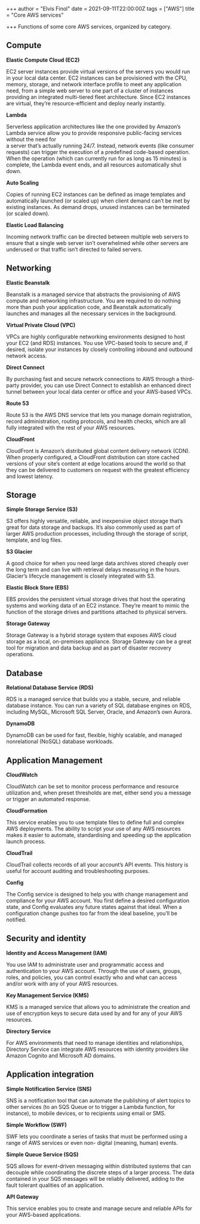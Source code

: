 +++
author = "Elvis Finol"
date = 2021-09-11T22:00:00Z
tags = ["AWS"]
title = "Core AWS services"

+++
Functions of some core AWS services, organized by category.

## Compute

**Elastic Compute Cloud (EC2)**

EC2 server instances provide virtual versions of the servers you would run in your local data center. EC2 instances can be provisioned with the CPU, memory, storage, and network interface profile to meet any application need, from a simple web server to one part of a cluster of instances providing an integrated multi-tiered fleet architecture. Since EC2 instances are virtual, they’re resource-efficient and deploy nearly instantly.

**Lambda**

Serverless application architectures like the one provided by Amazon’s Lambda service allow you to provide responsive public-facing services without the need for  
a server that’s actually running 24/7. Instead, network events (like consumer requests) can trigger the execution of a predefined code-based operation. When the operation (which can currently run for as long as 15 minutes) is complete, the Lambda event ends, and all resources automatically shut down.

**Auto Scaling**

Copies of running EC2 instances can be defined as image templates and automatically launched (or scaled up) when client demand can’t be met by existing instances. As demand drops, unused instances can be terminated (or scaled down).

**Elastic Load Balancing**

Incoming network traffic can be directed between multiple web servers to ensure that a single web server isn’t overwhelmed while other servers are underused or that traffic isn’t directed to failed servers.

## Networking

**Elastic Beanstalk**

Beanstalk is a managed service that abstracts the provisioning of AWS compute and networking infrastructure. You are required to do nothing more than push your application code, and Beanstalk automatically launches and manages all the necessary services in the background.

**Virtual Private Cloud (VPC)**

VPCs are highly configurable networking environments designed to host your EC2 (and RDS) instances. You use VPC-based tools to secure and, if desired, isolate your instances by closely controlling inbound and outbound network access.

**Direct Connect**

By purchasing fast and secure network connections to AWS through a third-party provider, you can use Direct Connect to establish an enhanced direct tunnel between your local data center or office and your AWS-based VPCs.

**Route 53**

Route 53 is the AWS DNS service that lets you manage domain registration, record administration, routing protocols, and health checks, which are all fully integrated with the rest of your AWS resources.

**CloudFront**

CloudFront is Amazon’s distributed global content delivery network (CDN). When properly configured, a CloudFront distribution can store cached versions of your site’s content at edge locations around the world so that they can be delivered to customers on request with the greatest efficiency and lowest latency.

## Storage

**Simple Storage Service (S3)**

S3 offers highly versatile, reliable, and inexpensive object storage that’s great for data storage and backups. It’s also commonly used as part of larger AWS production processes, including through the storage of script, template, and log files.

**S3 Glacier**

A good choice for when you need large data archives stored cheaply over the long term and can live with retrieval delays measuring in the hours. Glacier’s lifecycle management is closely integrated with S3.

**Elastic Block Store (EBS)**

EBS provides the persistent virtual storage drives that host the operating systems and working data of an EC2 instance. They’re meant to mimic the function of the storage drives and partitions attached to physical servers.

**Storage Gateway**

Storage Gateway is a hybrid storage system that exposes AWS cloud storage as a local, on-premises appliance. Storage Gateway can be a great tool for migration and data backup and as part of disaster recovery operations.

## Database

**Relational Database Service (RDS)**

RDS is a managed service that builds you a stable, secure, and reliable database instance. You can run a variety of SQL database engines on RDS, including MySQL, Microsoft SQL Server, Oracle, and Amazon’s own Aurora.

**DynamoDB**

DynamoDB can be used for fast, flexible, highly scalable, and managed nonrelational (NoSQL) database workloads.

## Application Management

**CloudWatch**

CloudWatch can be set to monitor process performance and resource utilization and, when preset thresholds are met, either send you a message or trigger an automated response.

**CloudFormation**

This service enables you to use template files to define full and complex AWS deployments. The ability to script your use of any AWS resources makes it easier to automate, standardising and speeding up the application launch process.

**CloudTrail**

CloudTrail collects records of all your account’s API events. This history is useful for account auditing and troubleshooting purposes.

**Config**

The Config service is designed to help you with change management and compliance for your AWS account. You first define a desired configuration state, and Config evaluates any future states against that ideal. When a configuration change pushes too far from the ideal baseline, you’ll be notified.

## Security and identity

**Identity and Access Management (IAM)**

You use IAM to administrate user and programmatic access and authentication to your AWS account. Through the use of users, groups, roles, and policies, you can control exactly who and what can access and/or work with any of your AWS resources.

**Key Management Service (KMS)**

KMS is a managed service that allows you to administrate the creation and use of encryption keys to secure data used by and for any of your AWS resources.

**Directory Service**

For AWS environments that need to manage identities and relationships, Directory Service can integrate AWS resources with identity providers like Amazon Cognito and Microsoft AD domains.

## Application integration

**Simple Notification Service (SNS)**

SNS is a notification tool that can automate the publishing of alert topics to other services (to an SQS Queue or to trigger a Lambda function, for instance), to mobile devices, or to recipients using email or SMS.

**Simple Workflow (SWF)**

SWF lets you coordinate a series of tasks that must be performed using a range of AWS services or even non- digital (meaning, human) events.

**Simple Queue Service (SQS)**

SQS allows for event-driven messaging within distributed systems that can decouple while coordinating the discrete steps of a larger process. The data contained in your SQS messages will be reliably delivered, adding to the fault tolerant qualities of an application.

**API Gateway**

This service enables you to create and manage secure and reliable APIs for your AWS-based applications.